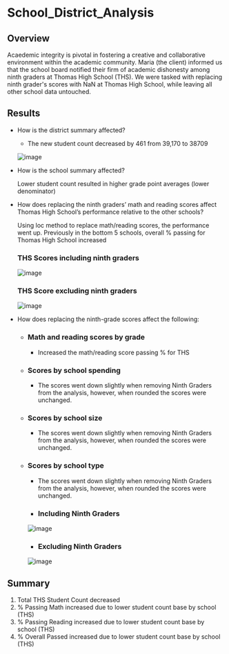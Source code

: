 # School_District_Analysis

## Overview
Acaedemic integrity is pivotal in fostering a creative and collaborative environment within the academic community. Maria (the client) informed us that the school board notified  their firm of academic dishonesty among ninth graders at Thomas High School (THS). We were tasked with replacing ninth grader's scores with NaN at Thomas High School, while leaving all other school data untouched.   

## Results

* How is the district summary affected?
   * The new student count decreased by 461 from 39,170 to 38709   
    
    ![image](https://user-images.githubusercontent.com/85204128/125150200-14d08880-e10c-11eb-89d6-30bb2f953db1.png)

* How is the school summary affected?

  Lower student count resulted in higher grade point averages (lower denominator)
  
* How does replacing the ninth graders’ math and reading scores affect Thomas High School’s performance relative to the other schools?
  
  Using loc method to replace math/reading scores, the performance went up. Previously in the bottom 5 schools, overall % passing for Thomas High School increased
  
  ### THS Scores including ninth graders
  
  ![image](https://user-images.githubusercontent.com/85204128/125150091-1057a000-e10b-11eb-8b82-6e878a78f12c.png)

  ### THS Score excluding ninth graders
  
  ![image](https://user-images.githubusercontent.com/85204128/125150109-27968d80-e10b-11eb-8efe-195a168d3bd8.png)

* How does replacing the ninth-grade scores affect the following:
  * ### Math and reading scores by grade
    * Increased the math/reading score passing % for THS  
  * ### Scores by school spending
    * The scores went down slightly when removing Ninth Graders from the analysis, however, when rounded the scores were unchanged.
  * ### Scores by school size
    * The scores went down slightly when removing Ninth Graders from the analysis, however, when rounded the scores were unchanged.
  * ### Scores by school type
     * The scores went down slightly when removing Ninth Graders from the analysis, however, when rounded the scores were unchanged.
      
    
     * ### Including Ninth Graders
     ![image](https://user-images.githubusercontent.com/85204128/125149609-fa94ab80-e107-11eb-904f-d55b56fa4462.png)
      
     
     * ### Excluding Ninth Graders
     ![image](https://user-images.githubusercontent.com/85204128/125149605-f10b4380-e107-11eb-9b47-9c79c14ce496.png)


## Summary

  1. Total THS Student Count decreased
  2. % Passing Math increased due to lower student count base by school (THS)
  3. % Passing Reading increased due to lower student count base by school (THS)
  4. % Overall Passed increased due to lower student count base by school (THS)
